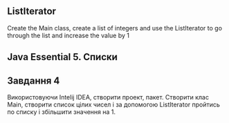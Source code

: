 ## ListIterator
Create the Main class, create a list of integers and use the ListIterator to go through the list and increase the value by 1
## Java Essential 5. Списки

## Завдання 4
Використовуючи Intelij IDEA, створити проект, пакет. Створити клас Main, створити список цілих чисел і за допомогою ListIterator пройтись по списку і збільшити значення на 1.
